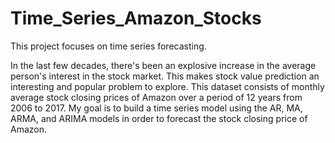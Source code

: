 # Time_Series_Amazon_Stocks

This project focuses on time series forecasting. 

In the last few decades, there's been an explosive increase in the average person's interest in the stock market. This makes stock value prediction an interesting and popular problem to explore. This dataset consists of monthly average stock closing prices of Amazon over a period of 12 years from 2006 to 2017. My goal is to build a time series model using the AR, MA, ARMA, and ARIMA models in order to forecast the stock closing price of Amazon.
